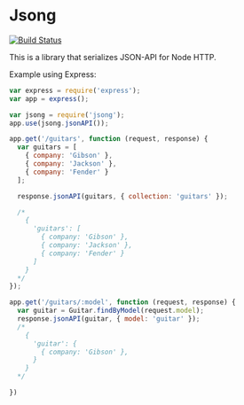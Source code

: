 # Jsong

[![Build Status](https://secure.travis-ci.org/caike/jsong.png)](http://travis-ci.org/caike/jsong)

This is a library that serializes JSON-API for Node HTTP.

Example using Express:

```javascript
var express = require('express');
var app = express();

var jsong = require('jsong');
app.use(jsong.jsonAPI());

app.get('/guitars', function (request, response) {
  var guitars = [
    { company: 'Gibson' },
    { company: 'Jackson' },
    { company: 'Fender' }
  ];

  response.jsonAPI(guitars, { collection: 'guitars' });

  /*
    {
      'guitars': [
        { company: 'Gibson' },
        { company: 'Jackson' },
        { company: 'Fender' }
      ]
    }
  */
});

app.get('/guitars/:model', function (request, response) {
  var guitar = Guitar.findByModel(request.model);
  response.jsonAPI(guitar, { model: 'guitar' });
  /*
    {
      'guitar': {
        { company: 'Gibson' },
      }
    }
  */

})
```
